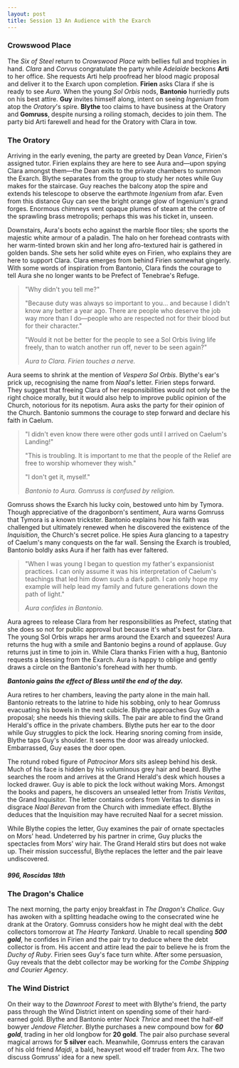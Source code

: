 ```yaml
---
layout: post
title: Session 13 An Audience with the Exarch
---
```


### Crowswood Place

The *Six of Steel* return to *Crowswood Place* with bellies full and trophies in hand. *Clara* and *Corvus* congratulate the party while *Adelaide* beckons **Arti** to her office. She requests Arti help proofread her blood magic proposal and deliver it to the Exarch upon completion. **Firien** asks Clara if she is ready to see *Aura*. When the young *Sol Orbis* nods, **Bantonio** hurriedly puts on his best attire. **Guy** invites himself along, intent on seeing *Ingenium* from atop the *Oratory*'s spire. **Blythe** too claims to have business at the Oratory and **Gomruss**, despite nursing a roiling stomach, decides to join them. The party bid Arti farewell and head for the Oratory with Clara in tow.

### The Oratory

Arriving in the early evening, the party are greeted by Dean *Vance*, Firien's assigned tutor. Firien explains they are here to see Aura and—upon spying Clara amongst them—the Dean exits to the private chambers to summon the Exarch. Blythe separates from the group to study her notes while Guy makes for the staircase. Guy reaches the balcony atop the spire and extends his telescope to observe the earthmote *Ingenium* from afar. Even from this distance Guy can see the bright orange glow of Ingenium's grand forges. Enormous chimneys vent opaque plumes of steam at the centre of the sprawling brass metropolis; perhaps this was his ticket in, unseen.

Downstairs, Aura's boots echo against the marble floor tiles; she sports the majestic white armour of a paladin. The halo on her forehead contrasts with her warm-tinted brown skin and her long afro-textured hair is gathered in golden bands. She sets her solid white eyes on Firien, who explains they are here to support Clara. Clara emerges from behind Firien somewhat gingerly. With some words of inspiration from Bantonio, Clara finds the courage to tell Aura she no longer wants to be Prefect of Tenebrae's Refuge.

> "Why didn't you tell me?"
>
> "Because duty was always so important to you... and because I didn't know any better a year ago. There are people who deserve the job way more than I do—people who are respected not for their blood but for their character."
>
> "Would it not be better for the people to see a Sol Orbis living life freely, than to watch another run off, never to be seen again?"
>
> *Aura to Clara. Firien touches a nerve.*

Aura seems to shrink at the mention of *Vespera Sol Orbis*. Blythe's ear's prick up, recognising the name from *Naal*'s letter. Firien steps forward. They suggest that freeing Clara of her responsibilities would not only be the right choice morally, but it would also help to improve public opinion of the Church, notorious for its nepotism. Aura asks the party for their opinion of the Church. Bantonio summons the courage to step forward and declare his faith in Caelum.

> "I didn't even know there were other gods until I arrived on Caelum's Landing!"
>
> "This is troubling. It is important to me that the people of the Relief are free to worship whomever they wish."
>
> "I don't get it, myself."
>
> *Bantonio to Aura. Gomruss is confused by religion.*

Gomruss shows the Exarch his lucky coin, bestowed unto him by Tymora. Though appreciative of the dragonborn's sentiment, Aura warns Gomruss that Tymora is a known trickster. Bantonio explains how his faith was challenged but ultimately renewed when he discovered the existence of the *Inquisition*, the Church's secret police. He spies Aura glancing to a tapestry of Caelum's many conquests on the far wall. Sensing the Exarch is troubled, Bantonio boldly asks Aura if her faith has ever faltered.

> "When I was young I began to question my father's expansionist practices. I can only assume it was his interpretation of Caelum's teachings that led him down such a dark path. I can only hope my example will help lead my family and future generations down the path of light."
>
> *Aura confides in Bantonio.*

Aura agrees to release Clara from her responsibilities as Prefect, stating that she does so not for public approval but because it's what's best for Clara. The young Sol Orbis wraps her arms around the Exarch and squeezes! Aura returns the hug with a smile and Bantonio begins a round of applause. Guy returns just in time to join in. While Clara thanks Firien with a hug, Bantonio requests a blessing from the Exarch. Aura is happy to oblige and gently draws a circle on the Bantonio's forehead with her thumb.

***Bantonio gains the effect of Bless until the end of the day.***

Aura retires to her chambers, leaving the party alone in the main hall. Bantonio retreats to the latrine to hide his sobbing, only to hear Gomruss evacuating his bowels in the next cubicle. Blythe approaches Guy with a proposal; she needs his thieving skills. The pair are able to find the Grand Herald's office in the private chambers. Blythe puts her ear to the door while Guy struggles to pick the lock. Hearing snoring coming from inside, Blythe taps Guy's shoulder. It seems the door was already unlocked. Embarrassed, Guy eases the door open.

The rotund robed figure of *Patrocinor Mors* sits asleep behind his desk. Much of his face is hidden by his voluminous grey hair and beard. Blythe searches the room and arrives at the Grand Herald's desk which houses a locked drawer. Guy is able to pick the lock without waking Mors. Amongst the books and papers, he discovers an unsealed letter from *Tristis Veritas*, the Grand Inquisitor. The letter contains orders from Veritas to dismiss in disgrace *Naal Berevan* from the Church with immediate effect. Blythe deduces that the Inquisition may have recruited Naal for a secret mission.

While Blythe copies the letter, Guy examines the pair of ornate spectacles on Mors' head. Undeterred by his partner in crime, Guy plucks the spectacles from Mors' wiry hair. The Grand Herald stirs but does not wake up. Their mission successful, Blythe replaces the letter and the pair leave undiscovered.

##### 996, Roscidas 18th

### The Dragon's Chalice

The next morning, the party enjoy breakfast in *The Dragon's Chalice*. Guy has awoken with a splitting headache owing to the consecrated wine he drank at the Oratory. Gomruss considers how he might deal with the debt collectors tomorrow at *The Hearty Tankard*. Unable to recall spending ***500 gold***, he confides in Firien and the pair try to deduce where the debt collector is from. His accent and attire lead the pair to believe he is from the *Duchy of Ruby*. Firien sees Guy's face turn white. After some persuasion, Guy reveals that the debt collector may be working for the *Combe Shipping and Courier Agency*.

### The Wind District

On their way to the *Dawnroot Forest* to meet with Blythe's friend, the party pass through the Wind District intent on spending some of their hard-earned gold. Blythe and Bantonio enter *Nock Thrice* and meet the half-elf bowyer *Jendove Fletcher*. Blythe purchases a new compound bow for ***60 gold***, trading in her old longbow for **20 gold**. The pair also purchase several magical arrows for **5 silver** each. Meanwhile, Gomruss enters the caravan of his old friend *Majdi*, a bald, heavyset wood elf trader from Arx. The two discuss Gomruss' idea for a new spell.
